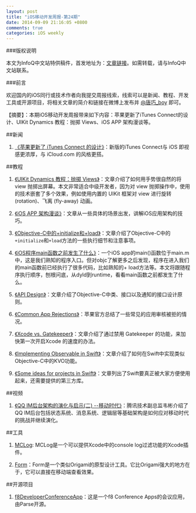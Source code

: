 ```yaml
---
layout: post
title: "iOS移动开发周报-第24期"
date: 2014-09-09 21:16:05 +0800
comments: true
categories: iOS weekly
---
```


###版权说明

本文为InfoQ中文站特供稿件，首发地址为：[文章链接](http://www.infoq.com/cn/news/2014/09/itunes-connect)。如需转载，请与InfoQ中文站联系。

###前言

欢迎国内的iOS同行或技术作者向我提交周报线索，线索可以是新闻、教程、开发工具或开源项目，将相关文章的简介和链接在微博上发布并 [@唐巧_boy](http://weibo.com/tangqiaoboy) 即可。

【摘要】：本期iOS移动开发周报带来如下内容：苹果更新了iTunes Connect的设计、UIKit Dynamics 教程：抛掷 Views、iOS APP 架构漫谈等。

##新闻

 1. [《苹果更新了 iTunes Connect 的设计》](http://www.36kr.com/p/215155.html)：新版的iTunes Connect与 iOS 即视感更浓厚，与 iCloud.com 的风格更搭。

##教程

 1. [《UIKit Dynamics 教程：抛掷 Views》](http://beyondvincent.com/blog/2014/09/02/uikit-dynamics-tutorial-tossing-views/)：文章介绍了如何用手势很自然的将 view 抛掷出屏幕。本文非常适合中级开发者，因为对 view 抛掷操作中，使用的技术嵌套了多个效果，例如使用内置的 UIKit 框架对 view 进行旋转 (rotation)、飞离 (fly-away) 动画。

 1. [《iOS APP 架构漫谈》](http://studentdeng.github.io/blog/2014/08/29/ios-architecture/)：文章从一些具体的场景出发，讲解iOS应用架构的技巧。

 1. [《Objective-C中的+initialize和+load》](http://www.anselz.com/2014/09/07/objective-c%E4%B8%AD%E7%9A%84initialize%E5%92%8Cload/)：文章介绍了Objective-C中的`+initialize`和`+load`方法的一些执行细节和注意事项。

 1. [《iOS程序main函数之前发生了什么》](http://blog.sunnyxx.com/2014/08/30/objc-pre-main/)：一个iOS app的main()函数位于main.m中，这是我们熟知的程序入口。但对objc了解更多之后发现，程序在进入我们的main函数前已经执行了很多代码，比如熟知的+ load方法等。本文将跟随程序执行顺序，刨根问底，从dyld到runtime，看看main函数之前都发生了什么。

 1. [《API Design》](http://mattgemmell.com/api-design/)：文章介绍了Objective-C中类、接口以及通知的接口设计原则。

 1. [《Common App Rejections》](https://developer.apple.com/app-store/review/rejections/)：苹果官方总结了一些常见的应用审核被拒的情况。

 1. [《Xcode vs. Gatekeeper》](http://furbo.org/2014/09/03/xcode-vs-gatekeeper/)：文章介绍了通过禁用 Gatekeeper 的功能，来加快第一次开启Xcode 的速度的办法。

 1. [《Implementing Observable in Swift》](http://www.merowing.info/2014/07/implementing-observable-in-swift/#.VA1YcrySyXw)：文章介绍了如何在Swift中实现类似Objective-C中的KVO功能。

 1. [《Some ideas for projects in Swift》](http://chris.eidhof.nl/posts/swift-ideas.html)：文章列出了Swift要真正被大家方便使用起来，还需要提供的第三方库。

##视频

 1. [《QQ IM后台架构的演化与启示(二) --移动时代》](http://www.infoq.com/cn/presentations/evolution-and-enlightenment-of-qq-im-backend-architecture)：腾讯技术副总监韦彬介绍了QQ IM后台包括状态系统、消息系统、逻辑层等基础架构是如何应对移动时代的挑战并继续演化。

##工具

 1. [MCLog](https://github.com/yuhua-chen/MCLog): MCLog是一个可以提供Xcode中的console log过滤功能的Xcode插件。

 1. [Form](http://www.relativewave.com/form.html)：Form是一个类似Origami的原型设计工具。它比Origami强大的地方在于，它可以直接在移动端查看效果。

##开源项目

 1. [f8DeveloperConferenceApp](https://github.com/ParsePlatform/f8DeveloperConferenceApp)：这是一个f8 Conference Apps的会议应用，由Parse开源。

